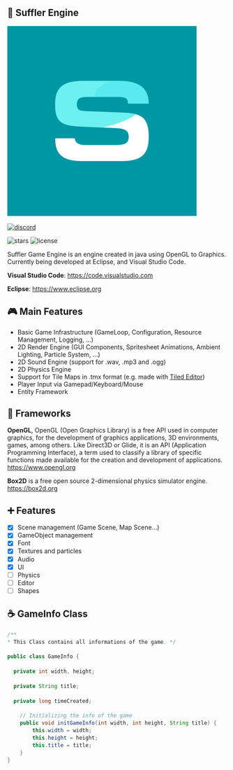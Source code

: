 ## 💬 Suffler Engine

![sufflerengine](sufflerlogo.png)

[![discord](https://img.shields.io/badge/Discord-blue?style=for-the-badge)](https://discord.gg/4VWw6FVb)

![stars](	https://img.shields.io/github/stars/sufflerengine/SufflerEngine)
![license](https://img.shields.io/github/license/sufflerengine/SufflerEngine)

Suffler Game Engine is an engine created in java using OpenGL to Graphics.
Currently being developed at Eclipse, and Visual Studio Code.


**Visual Studio Code**: https://code.visualstudio.com
                  
**Eclipse**: https://www.eclipse.org

## :video_game: Main Features

* Basic Game Infrastructure (GameLoop, Configuration, Resource Management, Logging, ...)
* 2D Render Engine (GUI Components, Spritesheet Animations, Ambient Lighting, Particle System, ...)
* 2D Sound Engine (support for .wav, .mp3 and .ogg)
* 2D Physics Engine
* Support for Tile Maps in .tmx format (e.g. made with [Tiled Editor](http://www.mapeditor.org/))
* Player Input via Gamepad/Keyboard/Mouse
* Entity Framework



## :elephant: Frameworks
**OpenGL**, OpenGL (Open Graphics Library) is a free API used in computer graphics, for the development of graphics applications, 3D environments, games, among others. Like Direct3D or Glide, it is an API (Application Programming Interface), a term used to classify a library of specific functions made available for the creation and development of applications.
https://www.opengl.org

**Box2D** is a free open source 2-dimensional physics simulator engine.
https://box2d.org

## ➕ Features 
- [x] Scene management (Game Scene, Map Scene...)
- [x] GameObject management 
- [x] Font 
- [x] Textures and particles
- [x] Audio
- [x] UI
- [ ] Physics
- [ ] Editor
- [ ] Shapes

## :coffee: GameInfo Class
```java
/** 
* This Class contains all informations of the game. */

public class GameInfo {
  
  private int width, height;
  
  private String title;
  
  private long timeCreated;
  
    // Initializing the info of the game
    public void initGameInfo(int width, int height, String title) {
        this.width = width;
        this.height = height;
        this.title = title;
    }
}
```
